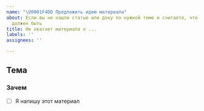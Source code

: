```yaml
---
name: "\U0001F4DD Предложить идею материала"
about: Если вы не нашли статью или доку по нужной теме и считаете, что такой материал
  должен быть
title: Не хватает материала о ...
labels: ''
assignees: ''

---
```


## Тема

<!-- Коротко опишите тему, которая не освещена. Какая информация должна быть в материале -->

### Зачем

<!-- Расскажите, почему эта тема так важна, насколько она востребована --> 


<!-- Поставьте галочку, если готовы написать этот материал сами с нашей помощью -->
- [ ] Я напишу этот материал
